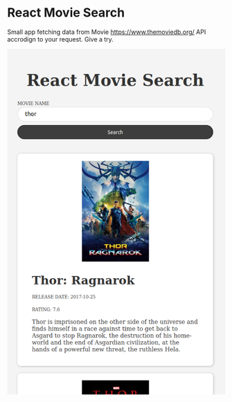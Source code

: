 # React Movie Search

Small app fetching data from Movie https://www.themoviedb.org/ API accrodign to your request. 
Give a try.

![alt text](image/image.png)
